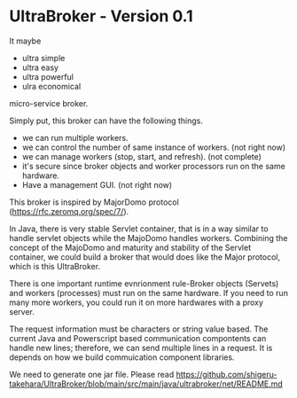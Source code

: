 # UltraBroker - Version 0.1
It maybe
 - ultra simple
 - ultra easy
 - ultra powerful
 - ulra economical
   
  micro-service broker.

Simply put, this broker can have the following things.
- we can run multiple workers. 
- we can control the number of same instance of workers. (not right now)
- we can manage workers (stop, start, and refresh). (not complete)
- it's secure since broker objects and worker processors run on the same hardware.
- Have a management GUI. (not right now)

This broker is inspired by MajorDomo protocol (https://rfc.zeromq.org/spec/7/). 

In Java, there is very stable Servlet container, that is in a way similar to handle servlet objects while the MajoDomo handles workers. Combining the concept of the MajoDomo and maturity and stability of the Servlet container, we could build a broker that would does like the Major protocol, which is this UltraBroker.

There is one important runtime evnrionment rule-Broker objects (Servets) and workers (processes) must run on the same hardware.
If you need to run many more workers, you could run it on more hardwares with a proxy server.

The request information must be characters or string value based. The current Java and Powerscript based communication compontents can handle new lines; therefore, we can send multiple lines in a request. It is depends on how we build commuication component libraries.

We need to generate one jar file. Please read https://github.com/shigeru-takehara/UltraBroker/blob/main/src/main/java/ultrabroker/net/README.md 
